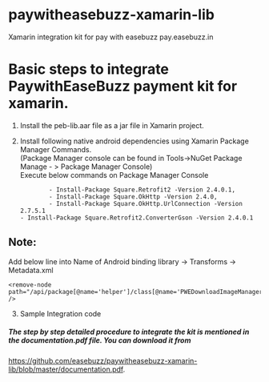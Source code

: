 # paywitheasebuzz-xamarin-lib
Xamarin integration kit for pay with easebuzz pay.easebuzz.in


# Basic steps to integrate PaywithEaseBuzz payment kit for xamarin.

 1. Install the peb-lib.aar file as a jar file in Xamarin project.
 2. Install following native android dependencies using Xamarin Package Manager Commands.<br/>
	(Package Manager console can be found in Tools->NuGet Package Manage - > Package Manager Console) <br/>
 	Execute below commands on Package Manager Console <br/>

                - Install-Package Square.Retrofit2 -Version 2.4.0.1,
                - Install-Package Square.OkHttp -Version 2.4.0,
                - Install-Package Square.OkHttp.UrlConnection -Version 2.7.5.1 
		- Install-Package Square.Retrofit2.ConverterGson -Version 2.4.0.1 

  ## Note:
  Add below line into Name of Android binding library →  Transforms -> Metadata.xml <br/>
	
	<remove-node path="/api/package[@name='helper']/class[@name='PWEDownloadImageManager']" />
	
                                         
 3. Sample Integration code

##### The step by step detailed procedure to integrate the kit is mentioned in the documentation.pdf file. You can download it from 
  https://github.com/easebuzz/paywitheasebuzz-xamarin-lib/blob/master/documentation.pdf.

               

